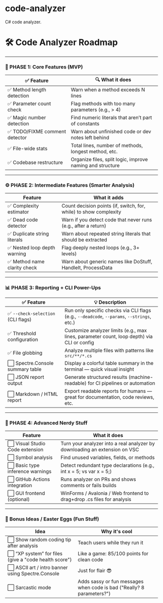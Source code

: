 # code-analyzer
C# code analyzer.

# 🛠️ Code Analyzer Roadmap

---

### 🧱 PHASE 1: Core Features (MVP)

| ✅ Feature                     | 🔍 What it does                                               |
|-------------------------------|---------------------------------------------------------------|
| ✅ Method length detection     | Warn when a method exceeds N lines                           |
| ✅ Parameter count check       | Flag methods with too many parameters (e.g., > 4)            |
| ✅ Magic number detection      | Find numeric literals that aren’t part of constants          |
| ✅ TODO/FIXME comment detector | Warn about unfinished code or dev notes left behind          |
| ✅ File-wide stats             | Total lines, number of methods, longest method, etc.         |
| ✅ Codebase restructure        | Organize files, split logic, improve naming and structure     |


---

### ⚙️ PHASE 2: Intermediate Features (Smarter Analysis)

| Feature                    | What it adds                                              |
|----------------------------|-----------------------------------------------------------|
| ✅ Complexity estimator | Count decision points (if, switch, for, while) to show complexity |
| ✅ Dead code detector | Warn if you detect code that never runs (e.g., after a return)  |
| ✅ Duplicate string literals | Warn about repeated string literals that should be extracted |
| ✅ Nested loop depth warning | Flag deeply nested loops (e.g., 3+ levels)                |
| ✅ Method name clarity check | Warn about generic names like DoStuff, HandleIt, ProcessData |

---

### 📊 PHASE 3: Reporting + CLI Power-Ups

| ✅ Feature                       | 💡 Description                                                                             |
| ------------------------------- | ------------------------------------------------------------------------------------------ |
| ✅ `--check-selection` (CLI flags) | Run only specific checks via CLI flags (e.g., `--deadcode`, `--params`, `--strings`, etc.) |
| ✅ Threshold configuration         | Customize analyzer limits (e.g., max lines, parameter count, loop depth) via CLI or config |
| ✅ File globbing                   | Analyze multiple files with patterns like `src/**/*.cs`                                    |
| ⬜ Spectre.Console summary table   | Display a colorful table summary in the terminal — quick visual insight                    |
| ⬜ JSON report output              | Generate structured results (machine-readable) for CI pipelines or automation              |
| ⬜ Markdown / HTML report          | Export readable reports for humans — great for documentation, code reviews, etc.           |



---

### 🧠 PHASE 4: Advanced Nerdy Stuff

| Feature                   | What it does                                              |
|---------------------------|-----------------------------------------------------------|
| ⬜ Visual Studio Code extension | Turn your analyzer into a real analyzer by downloading an extension on VSC |
| ⬜ Symbol analysis         | Find unused variables, fields, or methods                  |
| ⬜ Basic type inference warnings | Detect redundant type declarations (e.g., int x = 5; vs var x = 5;) |
| ⬜ GitHub Actions integration | Runs analyzer on PRs and shows comments or fails builds  |
| ⬜ GUI frontend (optional) | WinForms / Avalonia / Web frontend to drag+drop .cs files for analysis |

---

### 🌱 Bonus Ideas / Easter Eggs (Fun Stuff)

| Idea                          | Why it's cool                                           |
|-------------------------------|---------------------------------------------------------|
| ⬜ Show random coding tip after analysis | Teach users while they run it                     |
| ⬜ “XP system” for files (give a "code health score") | Like a game: 85/100 points for clean code      |
| ⬜ ASCII art / intro banner using Spectre.Console | Just for flair 😎                                  |
| ⬜ Sarcastic mode             | Adds sassy or fun messages when code is bad ("Really? 8 parameters?") |

